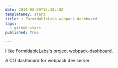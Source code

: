 ```yaml
---
date: 2019-02-09T15:33:40Z
templateKey: stars
title: ⭐ FormidableLabs webpack-dashboard
tags:
  - github-stars
published: True

---
```


I like [FormidableLabs's](https://github.com/FormidableLabs) project [webpack-dashboard](https://github.com/FormidableLabs/webpack-dashboard).

A CLI dashboard for webpack dev server
